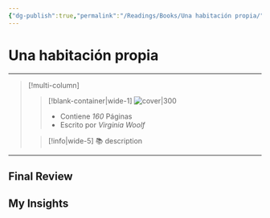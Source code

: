 ```yaml
---
{"dg-publish":true,"permalink":"/Readings/Books/Una habitación propia/","title":"Una habitación propia","tags":["NoteType/Book"],"updated":"2023-10-02T12:58:58.737-05:00"}
---
```



# Una habitación propia
- - -
> [!multi-column]
> 
> > [!blank-container|wide-1]
> >  ![cover|300](http://books.google.com/books/content?id=0cMLAAAACAAJ&printsec=frontcover&img=1&zoom=1&source=gbs_api)
> >- Contiene *160* Páginas
> >- Escrito por *Virginia Woolf*
> 
> > [!info|wide-5] 📚 description
> > 
> 

- - -

## Final Review

## My Insights